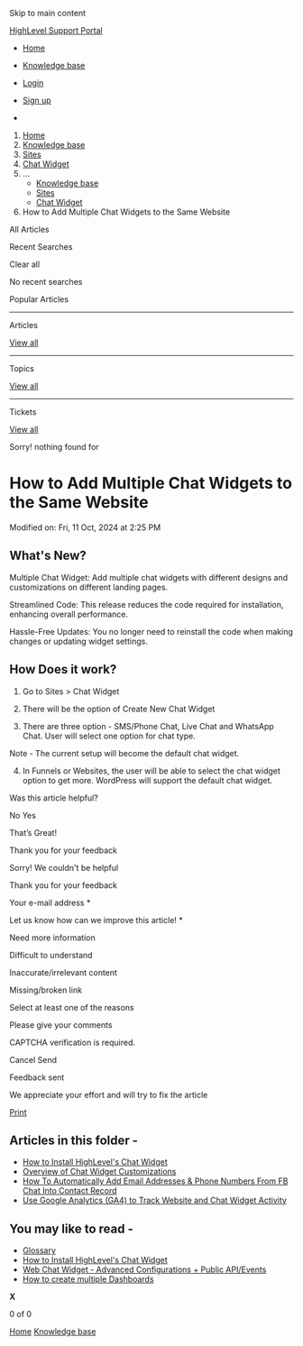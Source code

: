 Skip to main content

[ HighLevel Support Portal ](https://help.gohighlevel.com)

  * [ Home ](/support/home)
  * [ Knowledge base ](/support/solutions)

  * [Login](/support/login)
  * [Sign up](/support/signup)
  * 

  1. [Home](/support/home)
  2. [Knowledge base](/support/solutions)
  3. [Sites](/support/solutions/48000449581)
  4. [Chat Widget](/support/solutions/folders/48000667019)
  5. ... 
     * [Knowledge base](/support/solutions)
     * [Sites](/support/solutions/48000449581)
     * [Chat Widget](/support/solutions/folders/48000667019)
  6. How to Add Multiple Chat Widgets to the Same Website

All  Articles 

Recent Searches

Clear all

No recent searches

Popular Articles

* * *

Articles

[View all](/support/search/solutions)

* * *

Topics

[View all](/support/search/topics)

* * *

Tickets

[View all](/support/search/tickets)

Sorry! nothing found for   

# How to Add Multiple Chat Widgets to the Same Website

Modified on: Fri, 11 Oct, 2024 at 2:25 PM

## **What's New?**

Multiple Chat Widget: Add multiple chat widgets with different designs and customizations on different landing pages.

Streamlined Code: This release reduces the code required for installation, enhancing overall performance.

Hassle-Free Updates: You no longer need to reinstall the code when making changes or updating widget settings.

## **How Does it work?**

  1. Go to Sites > Chat Widget

  2. There will be the option of Create New Chat Widget

  3. There are three option - SMS/Phone Chat, Live Chat and WhatsApp Chat. User will select one option for chat type.

 Note - The current setup will become the default chat widget.

  4. In Funnels or Websites, the user will be able to select the chat widget option to get more. WordPress will support the default chat widget.

Was this article helpful?

No  Yes 

That’s Great!

Thank you for your feedback

Sorry! We couldn't be helpful

Thank you for your feedback

Your e-mail address *

Let us know how can we improve this article! *

Need more information 

Difficult to understand 

Inaccurate/irrelevant content 

Missing/broken link 

Select at least one of the reasons 

Please give your comments 

CAPTCHA verification is required. 

Cancel  Send 

Feedback sent

We appreciate your effort and will try to fix the article

[Print](javascript:print\(\))

## Articles in this folder -

  * [How to Install HighLevel's Chat Widget](/support/solutions/articles/48000984860-how-to-install-highlevel-s-chat-widget)
  * [Overview of Chat Widget Customizations](/support/solutions/articles/155000002960-overview-of-chat-widget-customizations)
  * [How To Automatically Add Email Addresses & Phone Numbers From FB Chat Into Contact Record](/support/solutions/articles/48001173609-how-to-automatically-add-email-addresses-phone-numbers-from-fb-chat-into-contact-record)
  * [Use Google Analytics (GA4) to Track Website and Chat Widget Activity](/support/solutions/articles/155000002178-use-google-analytics-ga4-to-track-website-and-chat-widget-activity)

## You may like to read -

  * [Glossary](/support/solutions/articles/48001231169-glossary)
  * [How to Install HighLevel's Chat Widget](/support/solutions/articles/48000984860-how-to-install-highlevel-s-chat-widget)
  * [Web Chat Widget - Advanced Configurations + Public API/Events](/support/solutions/articles/48001191051-web-chat-widget-advanced-configurations-public-api-events)
  * [How to create multiple Dashboards](/support/solutions/articles/155000001531-how-to-create-multiple-dashboards)

**X**

0 of 0 []()

[Home](/support/home) [Knowledge base](/support/solutions)
